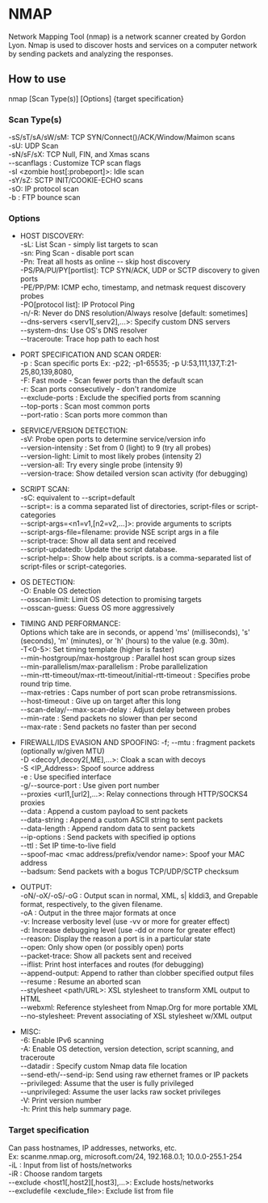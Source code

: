 # NMAP
Network Mapping Tool (nmap) is a network scanner created by Gordon Lyon. Nmap is used to discover hosts and services on a computer network by sending packets and analyzing the responses. 

## How to use
nmap [Scan Type(s)] [Options] {target specification}

### Scan Type(s)<br>
-sS/sT/sA/sW/sM: TCP SYN/Connect()/ACK/Window/Maimon scans<br>
-sU: UDP Scan<br>
-sN/sF/sX: TCP Null, FIN, and Xmas scans<br>
--scanflags <flags>: Customize TCP scan flags<br>
-sI <zombie host[:probeport]>: Idle scan<br>
-sY/sZ: SCTP INIT/COOKIE-ECHO scans<br>
-sO: IP protocol scan<br>
-b <FTP relay host>: FTP bounce scan<br>

### Options
- HOST DISCOVERY:<br>
  -sL: List Scan - simply list targets to scan<br>
  -sn: Ping Scan - disable port scan<br>
  -Pn: Treat all hosts as online -- skip host discovery<br>
  -PS/PA/PU/PY[portlist]: TCP SYN/ACK, UDP or SCTP discovery to given ports<br>
  -PE/PP/PM: ICMP echo, timestamp, and netmask request discovery probes<br>
  -PO[protocol list]: IP Protocol Ping<br>
  -n/-R: Never do DNS resolution/Always resolve [default: sometimes]<br>
  --dns-servers <serv1[,serv2],...>: Specify custom DNS servers<br>
  --system-dns: Use OS's DNS resolver<br>
  --traceroute: Trace hop path to each host<br>
- PORT SPECIFICATION AND SCAN ORDER:<br>
  -p <port ranges>: Scan specific ports
    Ex: -p22; -p1-65535; -p U:53,111,137,T:21-25,80,139,8080,<br>
  -F: Fast mode - Scan fewer ports than the default scan<br>
  -r: Scan ports consecutively - don't randomize<br>
  --exclude-ports <port ranges>: Exclude the specified ports from scanning<br>
  --top-ports <number>: Scan <number> most common ports<br>
  --port-ratio <ratio>: Scan ports more common than <ratio><br>
- SERVICE/VERSION DETECTION:<br>
  -sV: Probe open ports to determine service/version info<br>
  --version-intensity <level>: Set from 0 (light) to 9 (try all probes)<br>
  --version-light: Limit to most likely probes (intensity 2)<br>
  --version-all: Try every single probe (intensity 9)<br>
  --version-trace: Show detailed version scan activity (for debugging)<br>
- SCRIPT SCAN:<br>
  -sC: equivalent to --script=default<br>
  --script=<Lua scripts>: <Lua scripts> is a comma separated list of directories, script-files or script-categories<br>
  --script-args=<n1=v1,[n2=v2,...]>: provide arguments to scripts<br>
  --script-args-file=filename: provide NSE script args in a file<br>
  --script-trace: Show all data sent and received<br>
  --script-updatedb: Update the script database.<br>
  --script-help=<Lua scripts>: Show help about scripts. <Lua scripts> is a comma-separated list of script-files or script-categories.

- OS DETECTION:<br>
  -O: Enable OS detection<br>
  --osscan-limit: Limit OS detection to promising targets<br>
  --osscan-guess: Guess OS more aggressively<br>
- TIMING AND PERFORMANCE:<br>
  Options which take <time> are in seconds, or append 'ms' (milliseconds),
  's' (seconds), 'm' (minutes), or 'h' (hours) to the value (e.g. 30m).<br>
  -T<0-5>: Set timing template (higher is faster)<br>
  --min-hostgroup/max-hostgroup <size>: Parallel host scan group sizes<br>
  --min-parallelism/max-parallelism <numprobes>: Probe parallelization<br>
  --min-rtt-timeout/max-rtt-timeout/initial-rtt-timeout <time>: Specifies probe round trip time.<br>
  --max-retries <tries>: Caps number of port scan probe retransmissions.<br>
  --host-timeout <time>: Give up on target after this long<br>
  --scan-delay/--max-scan-delay <time>: Adjust delay between probes<br>
  --min-rate <number>: Send packets no slower than <number> per second<br>
  --max-rate <number>: Send packets no faster than <number> per second<br>

- FIREWALL/IDS EVASION AND SPOOFING:
  -f; --mtu <val>: fragment packets (optionally w/given MTU)<br>
  -D <decoy1,decoy2[,ME],...>: Cloak a scan with decoys<br>
  -S <IP_Address>: Spoof source address<br>
  -e <iface>: Use specified interface<br>
  -g/--source-port <portnum>: Use given port number<br>
  --proxies <url1,[url2],...>: Relay connections through HTTP/SOCKS4 proxies<br>
  --data <hex string>: Append a custom payload to sent packets<br>
  --data-string <string>: Append a custom ASCII string to sent packets<br>
  --data-length <num>: Append random data to sent packets<br>
  --ip-options <options>: Send packets with specified ip options<br>
  --ttl <val>: Set IP time-to-live field<br>
  --spoof-mac <mac address/prefix/vendor name>: Spoof your MAC address<br>
  --badsum: Send packets with a bogus TCP/UDP/SCTP checksum<br>

- OUTPUT:<br>
  -oN/-oX/-oS/-oG <file>: Output scan in normal, XML, s|<rIpt> kIddi3, and Grepable format, respectively, to the given filename.<br>
  -oA <basename>: Output in the three major formats at once<br>
  -v: Increase verbosity level (use -vv or more for greater effect)<br>
  -d: Increase debugging level (use -dd or more for greater effect)<br>
  --reason: Display the reason a port is in a particular state<br>
  --open: Only show open (or possibly open) ports<br>
  --packet-trace: Show all packets sent and received<br>
  --iflist: Print host interfaces and routes (for debugging)<br>
  --append-output: Append to rather than clobber specified output files<br>
  --resume <filename>: Resume an aborted scan<br>
  --stylesheet <path/URL>: XSL stylesheet to transform XML output to HTML<br>
  --webxml: Reference stylesheet from Nmap.Org for more portable XML<br>
  --no-stylesheet: Prevent associating of XSL stylesheet w/XML output<br>

- MISC:<br>
  -6: Enable IPv6 scanning<br>
  -A: Enable OS detection, version detection, script scanning, and traceroute<br>
  --datadir <dirname>: Specify custom Nmap data file location<br>
  --send-eth/--send-ip: Send using raw ethernet frames or IP packets<br>
  --privileged: Assume that the user is fully privileged<br>
  --unprivileged: Assume the user lacks raw socket privileges<br>
  -V: Print version number<br>
  -h: Print this help summary page.<br>

### Target specification 
Can pass hostnames, IP addresses, networks, etc.<br>
Ex: scanme.nmap.org, microsoft.com/24, 192.168.0.1; 10.0.0-255.1-254<br>
-iL <inputfilename>: Input from list of hosts/networks<br>
-iR <num hosts>: Choose random targets<br>
--exclude <host1[,host2][,host3],...>: Exclude hosts/networks<br>
--excludefile <exclude_file>: Exclude list from file<br>


